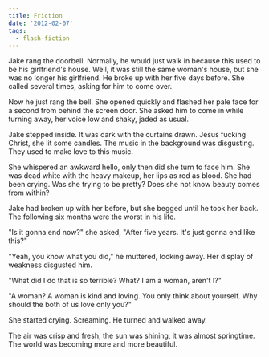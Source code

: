 ```yaml
---
title: Friction
date: '2012-02-07'
tags:
  - flash-fiction
---
```


Jake rang the doorbell. Normally, he would just walk in because this used to be
his girlfriend's house. Well, it was still the same woman's house, but she was
no longer his girlfriend. He broke up with her five days before. She called
several times, asking for him to come over.

<!-- truncate -->

Now he just rang the bell. She opened quickly and flashed her pale face for a
second from behind the screen door. She asked him to come in while turning away,
her voice low and shaky, jaded as usual.

Jake stepped inside. It was dark with the curtains drawn. Jesus fucking Christ,
she lit some candles. The music in the background was disgusting. They used to
make love to this music.

She whispered an awkward hello, only then did she turn to face him. She was dead
white with the heavy makeup, her lips as red as blood. She had been crying. Was
she trying to be pretty? Does she not know beauty comes from within?

Jake had broken up with her before, but she begged until he took her back. The
following six months were the worst in his life.

"Is it gonna end now?" she asked, "After five years. It's just gonna end like
this?"

"Yeah, you know what you did," he muttered, looking away. Her display of
weakness disgusted him.

"What did I do that is so terrible? What? I am a woman, aren't I?"

"A woman? A woman is kind and loving. You only think about yourself. Why should
the both of us love only you?"

She started crying. Screaming. He turned and walked away.

The air was crisp and fresh, the sun was shining, it was almost springtime. The
world was becoming more and more beautiful.
